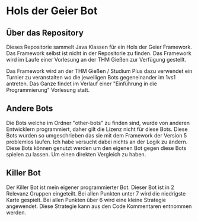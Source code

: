 # Hols der Geier Bot
## Über das Repository
Dieses Repositorie sammelt Java Klassen für ein Hols der Geier Framework. Das Framework selbst ist nicht in der Repositorie zu finden.
Das Framework wird im Laufe einer Vorlesung an der THM Gießen zur Verfügung gestellt.  
  
Das Framework wird an der THM Gießen / Studium Plus dazu verwendet ein Turnier zu veranstalten wo die jeweiligen Bots gegeneinander im 1vs1 antreten. Das Ganze findet im Verlauf einer "Einführung in die Programmierung" Vorlesung statt.
## Andere Bots
Die Bots welche im Ordner "other-bots" zu finden sind, wurde von anderen Entwicklern programmiert, daher gilt die Lizenz nicht für diese Bots. Diese Bots wurden so umgeschrieben das sie mit dem Framework der Version 5 problemlos laufen. Ich habe versucht dabei nichts an der Logik zu ändern.  
Diese Bots können genutzt werden um den eigenen Bot gegen diese Bots spielen zu lassen. Um einen direkten Vergleich zu haben.

## Killer Bot
Der Killer Bot ist mein eigener programmierter Bot. Dieser Bot ist in 2 Relevanz Gruppen eingeteilt.
Bei allen Punkten unter 7 wird die niedrigste Karte gespielt. Bei allen Punkten über 6 wird eine kleine Strategie angewendet. Diese Strategie kann aus den Code Kommentaren entnommen werden.
